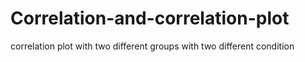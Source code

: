 # Correlation-and-correlation-plot
correlation plot with two different groups with two different condition
